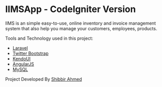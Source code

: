 # IIMSApp - CodeIgniter Version

IIMS is an simple easy-to-use, online inventory and invoice management system that also help you manage your customers, employees, products.

Tools and Technology used in this project:

* [Laravel](http://laravel.com/)
* [Twitter Bootstrap](http://getbootstrap.com/)
* [KendoUI](http://www.kendoui.com/)
* [AngularJS](http://angularjs.org/)
* [MySQL](http://www.mysql.com/)

Project Developed By [Shibbir Ahmed](http://shibbir.net/)
